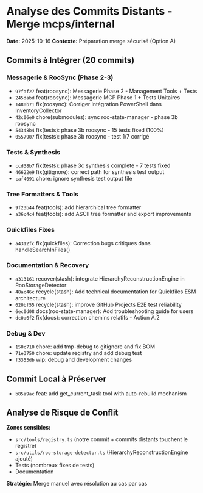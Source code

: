 # Analyse des Commits Distants - Merge mcps/internal
**Date:** 2025-10-16
**Contexte:** Préparation merge sécurisé (Option A)

## Commits à Intégrer (20 commits)

### Messagerie & RooSync (Phase 2-3)
- `97faf27` feat(roosync): Messagerie Phase 2 - Management Tools + Tests
- `245dabd` feat(roosync): Messagerie MCP Phase 1 + Tests Unitaires
- `1480b71` fix(roosync): Corriger intégration PowerShell dans InventoryCollector
- `42c06e0` chore(submodules): sync roo-state-manager - phase 3b roosync
- `54348b4` fix(tests): phase 3b roosync - 15 tests fixed (100%)
- `0557907` fix(tests): phase 3b roosync - test 1/7 corrigé

### Tests & Synthesis
- `ccd38b7` fix(tests): phase 3c synthesis complete - 7 tests fixed
- `46622e9` fix(gitignore): correct path for synthesis test output
- `caf4091` chore: ignore synthesis test output file

### Tree Formatters & Tools
- `9f23b44` feat(tools): add hierarchical tree formatter
- `a36c4c4` feat(tools): add ASCII tree formatter and export improvements

### Quickfiles Fixes
- `a4312fc` fix(quickfiles): Correction bugs critiques dans handleSearchInFiles()

### Documentation & Recovery
- `a313161` recover(stash): integrate HierarchyReconstructionEngine in RooStorageDetector
- `48ac46c` recycle(stash): Add technical documentation for Quickfiles ESM architecture
- `620bf55` recycle(stash): improve GitHub Projects E2E test reliability
- `6ec0d08` docs(roo-state-manager): Add troubleshooting guide for users
- `dc0a6f2` fix(docs): correction chemins relatifs - Action A.2

### Debug & Dev
- `150c710` chore: add tmp-debug to gitignore and fix BOM
- `71e3750` chore: update registry and add debug test
- `f3353db` wip: debug and development changes

## Commit Local à Préserver
- `b85a9ac` feat: add get_current_task tool with auto-rebuild mechanism

## Analyse de Risque de Conflit
**Zones sensibles:**
- `src/tools/registry.ts` (notre commit + commits distants touchent le registre)
- `src/utils/roo-storage-detector.ts` (HierarchyReconstructionEngine ajouté)
- Tests (nombreux fixes de tests)
- Documentation

**Stratégie:** Merge manuel avec résolution au cas par cas